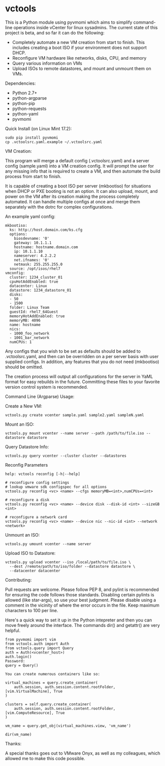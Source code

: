 vctools
======

This is a Python module using pyvmomi which aims to simplify
command-line operations inside vCenter for linux sysadmins. The current
state of this project is beta, and so far it can do the following:

  - Completely automate a new VM creation from start to finish. This
    includes creating a boot ISO if your environment does not support DHCP.
  - Reconfigure VM hardware like networks, disks, CPU, and memory
  - Query various information on VMs
  - Upload ISOs to remote datastores, and mount and unmount them on VMs.

Dependencies:
  - Python 2.7+
  - python-argparse
  - python-pip
  - python-requests
  - python-yaml
  - pyvmomi

Quick Install (on Linux Mint 17.2):

    sudo pip install pyvmomi
    cp .vctoolsrc.yaml.example ~/.vctoolsrc.yaml

VM Creation:

This program will merge a default config (.vctoolsrc.yaml) and a server
config (sample.yaml) into a VM creation config. It will prompt the user
for any missing info that is required to create a VM, and then automate
the build process from start to finish.

It is capable of creating a boot ISO per server (mkbootiso) for
situations when DHCP or PXE booting is not an option. It can also
upload, mount, and power on the VM after its creation making the process
completely automated. It can handle multiple configs at once and merge
them separately with the dotrc for complex configurations.

An example yaml config:

    mkbootiso:
      ks: http://host.domain.com/ks.cfg
      options:
        biosdevname: '0'
        gateway: 10.1.1.1
        hostname: hostname.domain.com
        ip: 10.1.1.10
        nameserver: 4.2.2.2
        net.ifnames: '0'
        netmask: 255.255.255.0
      source: /opt/isos/rhel7
    vmconfig:
      cluster: 1234_cluster_01
      cpuHotAddEnabled: true
      datacenter: Linux
      datastore: 1234_datastore_01
      disks:
      - 50
      - 1500
      folder: Linux Team
      guestId: rhel7_64Guest
      memoryHotAddEnabled: true
      memoryMB: 4096
      name: hostname
      nics:
      - 1000_foo_network
      - 1001_bar_network
      numCPUs: 1


Any configs that you wish to be set as defaults should be added to
.vctoolsrc.yaml, and then can be overridden on a per server basis with
user supplied configs. In addition, any features that you do not need
(mkbootiso) should be omitted.

The creation process will output all configurations for the server in
YaML format for easy rebuilds in the future. Committing these files to
your favorite version control system is recommended.

Command Line (Argparse) Usage:

Create a New VM:

    vctools.py create vcenter sample.yaml sample2.yaml sampleN.yaml

Mount an ISO:

    vctools.py mount vcenter --name server --path /path/to/file.iso --datastore datastore

Query Datastore Info:

    vctools.py query vcenter --cluster cluster --datastores

Reconfig Parameters

    help: vctools reconfig [-h|--help]

    # reconfigure config settings
    # lookup vmware sdk configspec for all options
    vctools.py reconfig <vc> <name> --cfgs memoryMB=<int>,numCPUs=<int>

    # reconfigure a disk
    vctools.py reconfig <vc> <name> --device disk --disk-id <int> --sizeGB <int>

    # reconfigure a network card
    vctools.py reconfig <vc> <name> --device nic --nic-id <int> --network <network>

Unmount an ISO:

    vctools.py umount vcenter --name server

Upload ISO to Datastore:

    vctools.py upload vcenter --iso /local/path/to/file.iso \
      --dest /remote/path/to/iso/folder --datastore datastore \
      --datacenter datacenter

Contributing:

Pull requests are welcome. Please follow PEP 8, and pylint is
recommended for ensuring the code follows those standards. Disabling
certain pylints is allowed (like star-args), so use your best
judgment. Please disable using a comment in the vicinity of where the
error occurs in the file. Keep maximum characters to 100 per line.

Here's a quick way to set it up in the Python intepreter and then you
can move freely around the interface. The commands dir() and getattr()
are very helpful.

    from pyvmomi import vim
    from vctools.auth import Auth
    from vctools.query import Query
    auth = Auth(<vcenter_host>)
    auth.login()
    Password:
    query = Query()

    You can create numerous containers like so:

    virtual_machines = query.create_container(
        auth.session, auth.session.content.rootFolder, [vim.VirtualMachine], True
    )

    clusters = self.query.create_container(
        auth.session, auth.session.content.rootFolder, [vim.ComputeResource], True
    )

    vm_name = query.get_obj(virtual_machines.view, 'vm_name')

    dir(vm_name)

Thanks:

A special thanks goes out to VMware Onyx, as well as my colleagues,
which allowed me to make this code possible.
